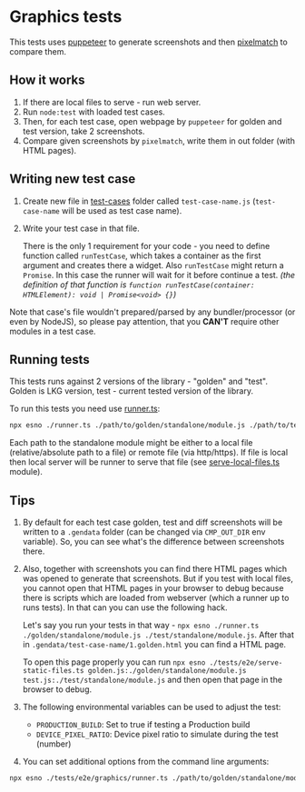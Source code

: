 # Graphics tests

This tests uses [puppeteer](https://github.com/GoogleChrome/puppeteer) to generate screenshots and then [pixelmatch](https://github.com/mapbox/pixelmatch) to compare them.

## How it works

1. If there are local files to serve - run web server.
1. Run `node:test` with loaded test cases.
1. Then, for each test case, open webpage by `puppeteer` for golden and test version, take 2 screenshots.
1. Compare given screenshots by `pixelmatch`, write them in out folder (with HTML pages).

## Writing new test case

1. Create new file in [test-cases](./test-cases) folder called `test-case-name.js` (`test-case-name` will be used as test case name).

1. Write your test case in that file.

    There is the only 1 requirement for your code - you need to define function called `runTestCase`, which takes a container as the first argument and creates there a widget.
    Also `runTestCase` might return a `Promise`. In this case the runner will wait for it before continue a test.
    _(the definition of that function is `function runTestCase(container: HTMLElement): void | Promise<void> {}`)_

Note that case's file wouldn't prepared/parsed by any bundler/processor (or even by NodeJS), so please pay attention, that you **CAN'T** require other modules in a test case.

## Running tests

This tests runs against 2 versions of the library - "golden" and "test". Golden is LKG version, test - current tested version of the library.

To run this tests you need use [runner.ts](./runner.ts):

```bash
npx esno ./runner.ts ./path/to/golden/standalone/module.js ./path/to/test/standalone/module.js
```

Each path to the standalone module might be either to a local file (relative/absolute path to a file) or remote file (via http/https).
If file is local then local server will be runner to serve that file (see [serve-local-files.ts](../serve-local-files.ts) module).

## Tips

1. By default for each test case golden, test and diff screenshots will be written to a `.gendata` folder (can be changed via `CMP_OUT_DIR` env variable).
    So, you can see what's the difference between screenshots there.

1. Also, together with screenshots you can find there HTML pages which was opened to generate that screenshots.
    But if you test with local files, you cannot open that HTML pages in your browser to debug because there is scripts which are loaded from webserver (which a runner up to runs tests).
    In that can you can use the following hack.

    Let's say you run your tests in that way - `npx esno ./runner.ts ./golden/standalone/module.js ./test/standalone/module.js`.
    After that in `.gendata/test-case-name/1.golden.html` you can find a HTML page.

    To open this page properly you can run `npx esno ./tests/e2e/serve-static-files.ts golden.js:./golden/standalone/module.js test.js:./test/standalone/module.js` and then open that page in the browser to debug.

1. The following environmental variables can be used to adjust the test:

    - `PRODUCTION_BUILD`: Set to true if testing a Production build
    - `DEVICE_PIXEL_RATIO`: Device pixel ratio to simulate during the test (number)

1. You can set additional options from the command line arguments:

```bash
npx esno ./tests/e2e/graphics/runner.ts ./path/to/golden/standalone/module.js ./path/to/test/standalone/module.js --bail --grep "add-series"
```
